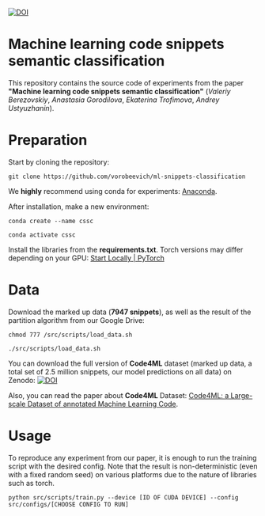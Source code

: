 [![DOI](https://zenodo.org/badge/678971229.svg)](https://zenodo.org/badge/latestdoi/678971229)
# Machine learning code snippets semantic classification
This repository contains the source code of experiments from the paper **"Machine learning code snippets semantic classification"** (*Valeriy Berezovskiy*, *Anastasia Gorodilova*, *Ekaterina Trofimova*, *Andrey Ustyuzhanin*).

# Preparation
Start by cloning the repository: 

```git clone https://github.com/vorobeevich/ml-snippets-classification```

We **highly** recommend using conda for experiments: [Anaconda](https://www.anaconda.com/download).

After installation, make a new environment:

```conda create --name cssc```

```conda activate cssc```

Install the libraries from the **requirements.txt**. Torch versions may differ depending on your GPU: [Start Locally | PyTorch](https://pytorch.org/get-started/locally/)

# Data 
Download the marked up data (**7947 snippets**), as well as the result of the partition algorithm from our Google Drive:

```chmod 777 /src/scripts/load_data.sh```

```./src/scripts/load_data.sh```

You can download the full version of **Code4ML** dataset (marked up data, a total set of 2.5 million snippets, our model predictions on all data) on Zenodo: [![DOI](https://zenodo.org/badge/DOI/10.5281/zenodo.7733823.svg)](https://doi.org/10.5281/zenodo.7733823)

Also, you can read the paper about **Code4ML** Dataset: [Code4ML: a Large-scale Dataset of annotated Machine Learning Code](https://arxiv.org/abs/2210.16018).
# Usage
To reproduce any experiment from our paper, it is enough to run the training script with the desired config.
Note that the result is non-deterministic (even with a fixed random seed) on various platforms due to the nature of libraries such as torch.

```python src/scripts/train.py --device [ID OF CUDA DEVICE] --config src/configs/[CHOOSE CONFIG TO RUN]```
